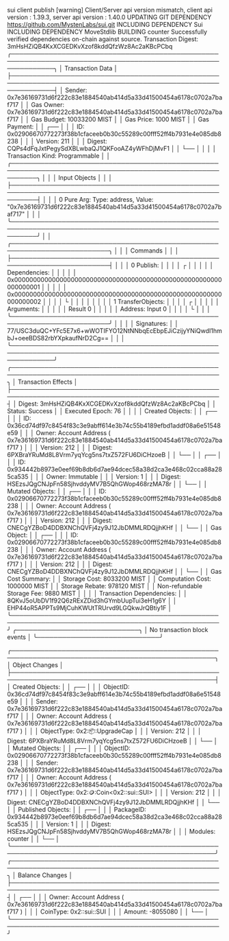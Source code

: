 sui client publish [warning] Client/Server api version mismatch, client api
version : 1.39.3, server api version : 1.40.0 UPDATING GIT DEPENDENCY
https://github.com/MystenLabs/sui.git INCLUDING DEPENDENCY Sui INCLUDING
DEPENDENCY MoveStdlib BUILDING counter Successfully verified dependencies
on-chain against source. Transaction Digest:
3mHsHZiQB4KxXCGEDKvXzof8kddQfzWz8Ac2aKBcPCbq
╭──────────────────────────────────────────────────────────────────────────────────────────────────────────────╮
│ Transaction Data │
├──────────────────────────────────────────────────────────────────────────────────────────────────────────────┤
│ Sender: 0x7e36169731d6f222c83e1884540ab414d5a33d41500454a6178c0702a7baf717 │ │
Gas Owner: 0x7e36169731d6f222c83e1884540ab414d5a33d41500454a6178c0702a7baf717 │
│ Gas Budget: 10033200 MIST │ │ Gas Price: 1000 MIST │ │ Gas Payment: │ │ ┌── │
│ │ ID: 0x02906670772273f38b1cfaceeb0b30c55289c00fff52ff4b7931e4e085db8238 │ │ │
Version: 211 │ │ │ Digest: CQPs4dFqJxtPegySdXBLwbaQJ1QKFooAZ4yWFhDjMvF1 │ │ └──
│ │ │ │ Transaction Kind: Programmable │ │
╭──────────────────────────────────────────────────────────────────────────────────────────────────────────╮
│ │ │ Input Objects │ │ │
├──────────────────────────────────────────────────────────────────────────────────────────────────────────┤
│ │ │ 0 Pure Arg: Type: address, Value:
"0x7e36169731d6f222c83e1884540ab414d5a33d41500454a6178c0702a7baf717" │ │ │
╰──────────────────────────────────────────────────────────────────────────────────────────────────────────╯
│ │ ╭─────────────────────────────────────────────────────────────────────────╮
│ │ │ Commands │ │ │
├─────────────────────────────────────────────────────────────────────────┤ │ │
│ 0 Publish: │ │ │ │ ┌ │ │ │ │ │ Dependencies: │ │ │ │ │
0x0000000000000000000000000000000000000000000000000000000000000001 │ │ │ │ │
0x0000000000000000000000000000000000000000000000000000000000000002 │ │ │ │ └ │ │
│ │ │ │ │ │ 1 TransferObjects: │ │ │ │ ┌ │ │ │ │ │ Arguments: │ │ │ │ │ Result 0
│ │ │ │ │ Address: Input 0 │ │ │ │ └ │ │ │
╰─────────────────────────────────────────────────────────────────────────╯ │ │
│ │ Signatures: │ │
77/USC3duQC+YFc5E7x6+wWOTIFYO12NtNNbqEcEbpEJiCzijyYNiQwdI1hmbJ+oeeBDS82rbYXpkaufNrD2Cg==
│ │ │
╰──────────────────────────────────────────────────────────────────────────────────────────────────────────────╯
╭───────────────────────────────────────────────────────────────────────────────────────────────────╮
│ Transaction Effects │
├───────────────────────────────────────────────────────────────────────────────────────────────────┤
│ Digest: 3mHsHZiQB4KxXCGEDKvXzof8kddQfzWz8Ac2aKBcPCbq │ │ Status: Success │ │
Executed Epoch: 76 │ │ │ │ Created Objects: │ │ ┌── │ │ │ ID:
0x36cd74df97c8454f83c3e9abff614e3b74c55b4189efbd1addf08a6e51548e59 │ │ │ Owner:
Account Address (
0x7e36169731d6f222c83e1884540ab414d5a33d41500454a6178c0702a7baf717 ) │ │ │
Version: 212 │ │ │ Digest: 6PXBraYRuMd8L8Vrm7yqYcg5ns7txZ572FU6DiCHzoeB │ │ └──
│ │ ┌── │ │ │ ID:
0x934442b8973e0eef69b8db6d7ae94dcec58a38d2ca3e468c02cca88a285ca535 │ │ │ Owner:
Immutable │ │ │ Version: 1 │ │ │ Digest:
HSEzsJQgCNJpFn58SjhvddyMV7B5QhGWop468rzMA78r │ │ └── │ │ Mutated Objects: │ │
┌── │ │ │ ID: 0x02906670772273f38b1cfaceeb0b30c55289c00fff52ff4b7931e4e085db8238
│ │ │ Owner: Account Address (
0x7e36169731d6f222c83e1884540ab414d5a33d41500454a6178c0702a7baf717 ) │ │ │
Version: 212 │ │ │ Digest: CNECgYZBoD4DDBXNChQVFj4zy9J12JbDMMLRDQjjhKHf │ │ └──
│ │ Gas Object: │ │ ┌── │ │ │ ID:
0x02906670772273f38b1cfaceeb0b30c55289c00fff52ff4b7931e4e085db8238 │ │ │ Owner:
Account Address (
0x7e36169731d6f222c83e1884540ab414d5a33d41500454a6178c0702a7baf717 ) │ │ │
Version: 212 │ │ │ Digest: CNECgYZBoD4DDBXNChQVFj4zy9J12JbDMMLRDQjjhKHf │ │ └──
│ │ Gas Cost Summary: │ │ Storage Cost: 8033200 MIST │ │ Computation Cost:
1000000 MIST │ │ Storage Rebate: 978120 MIST │ │ Non-refundable Storage Fee:
9880 MIST │ │ │ │ Transaction Dependencies: │ │
8QKvJ5oUbDV1f92Q6zRExZDid3hGYmbUupTui3eH1g6Y │ │
EHP44oR5APPTs9MjCuhKWUtTRUrvd9LGQkwJrQBtiy1F │
╰───────────────────────────────────────────────────────────────────────────────────────────────────╯
╭─────────────────────────────╮ │ No transaction block events │
╰─────────────────────────────╯

╭──────────────────────────────────────────────────────────────────────────────────────────────────╮
│ Object Changes │
├──────────────────────────────────────────────────────────────────────────────────────────────────┤
│ Created Objects: │ │ ┌── │ │ │ ObjectID:
0x36cd74df97c8454f83c3e9abff614e3b74c55b4189efbd1addf08a6e51548e59 │ │ │ Sender:
0x7e36169731d6f222c83e1884540ab414d5a33d41500454a6178c0702a7baf717 │ │ │ Owner:
Account Address (
0x7e36169731d6f222c83e1884540ab414d5a33d41500454a6178c0702a7baf717 ) │ │ │
ObjectType: 0x2::package::UpgradeCap │ │ │ Version: 212 │ │ │ Digest:
6PXBraYRuMd8L8Vrm7yqYcg5ns7txZ572FU6DiCHzoeB │ │ └── │ │ Mutated Objects: │ │
┌── │ │ │ ObjectID:
0x02906670772273f38b1cfaceeb0b30c55289c00fff52ff4b7931e4e085db8238 │ │ │ Sender:
0x7e36169731d6f222c83e1884540ab414d5a33d41500454a6178c0702a7baf717 │ │ │ Owner:
Account Address (
0x7e36169731d6f222c83e1884540ab414d5a33d41500454a6178c0702a7baf717 ) │ │ │
ObjectType: 0x2::coin::Coin<0x2::sui::SUI> │ │ │ Version: 212 │ │ │ Digest:
CNECgYZBoD4DDBXNChQVFj4zy9J12JbDMMLRDQjjhKHf │ │ └── │ │ Published Objects: │ │
┌── │ │ │ PackageID:
0x934442b8973e0eef69b8db6d7ae94dcec58a38d2ca3e468c02cca88a285ca535 │ │ │
Version: 1 │ │ │ Digest: HSEzsJQgCNJpFn58SjhvddyMV7B5QhGWop468rzMA78r │ │ │
Modules: counter │ │ └── │
╰──────────────────────────────────────────────────────────────────────────────────────────────────╯
╭───────────────────────────────────────────────────────────────────────────────────────────────────╮
│ Balance Changes │
├───────────────────────────────────────────────────────────────────────────────────────────────────┤
│ ┌── │ │ │ Owner: Account Address (
0x7e36169731d6f222c83e1884540ab414d5a33d41500454a6178c0702a7baf717 ) │ │ │
CoinType: 0x2::sui::SUI │ │ │ Amount: -8055080 │ │ └── │
╰───────────────────────────────────────────────────────────────────────────────────────────────────╯
